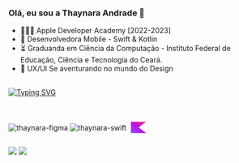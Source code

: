### Olá, eu sou a Thaynara Andrade 👋

<!--
**Thaynara-Andrade/Thaynara-Andrade** is a ✨ _special_ ✨ repository because its `README.md` (this file) appears on your GitHub profile.

Here are some ideas to get you started:

--> 

- 👩🏻‍💻 Apple Developer Academy [2022-2023]
- 📱 Desenvolvedora Mobile - Swift & Kotlin
- ⏳ Graduanda em Ciência da Computação - Instituto Federal de Educação, Ciência e Tecnologia do Ceará.
- 🎨 UX/UI Se aventurando no mundo do Design

###

##

<div align="justified">
  <a href="https://github.com/Thaynara-Andrade">

[![Typing SVG](https://readme-typing-svg.herokuapp.com/?font=Dancing+Script&color=d588a1&size=35&center=true&vCenter=true&width=1000&lines=Olá,+meu+nome+é+Thaynara+👩🏻‍💻;Estudante+de+Computação+📚;Bem+Vindo(a)!+✨+)](https://git.io/typing-svg)

##
  
  <div style="display: inline_block"><br>
  <img align="center" alt="thaynara-figma" height="30" width="40" src="https://cdn.jsdelivr.net/gh/devicons/devicon/icons/figma/figma-original.svg">
  <img align="center" alt="thaynara-swift" height="30" width="40" src="https://cdn.jsdelivr.net/gh/devicons/devicon/icons/swift/swift-original.svg">
  <img align="center" alt="thaynara-kotlin" height="30" width="40" src="https://raw.githubusercontent.com/devicons/devicon/master/icons/kotlin/kotlin-original.svg">

###

<div>
  <a href="mailto:thaynaraandraders@gmail.com"><img src="https://img.shields.io/badge/-Gmail-%23333?style=for-the-badge&logo=gmail&logoColor=white" target="_blank"></a>
  <a href="https://www.linkedin.com/in/thaynara-anddrade/" target="_blank"><img src="https://img.shields.io/badge/-LinkedIn-%230077B5?style=for-the-badge&logo=linkedin&logoColor=white" target="_blank"></a> 
</div>

